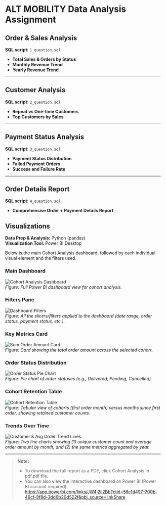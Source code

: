 # ALT MOBILITY Data Analysis Assignment

## Order & Sales Analysis  
**SQL script:** `1_question.sql`  
- **Total Sales & Orders by Status**  
- **Monthly Revenue Trend**  
- **Yearly Revenue Trend**  

---

## Customer Analysis  
**SQL script:** `2_question.sql`  
- **Repeat vs One-time Customers**  
- **Top Customers by Sales**  

---

## Payment Status Analysis  
**SQL script:** `3_question.sql`  
- **Payment Status Distribution**  
- **Failed Payment Orders**  
- **Success and Failure Rate**  

---

## Order Details Report  
**SQL script:** `4_question.sql`  
- **Comprehensive Order + Payment Details Report**

## Visualizations  

**Data Prep & Analysis:** Python (pandas)  
**Visualization Tool:** Power BI Desktop  

Below is the main Cohort Analysis dashboard, followed by each individual visual element and the filters used.

### Main Dashboard  
![Cohort Analysis Dashboard](https://github.com/user-attachments/assets/a9692782-643d-412e-97b6-6cbf3c18ff0c)  
*Figure: Full Power BI dashboard view for cohort analysis.*

### Filters Pane  
![Dashboard Filters](https://github.com/user-attachments/assets/27aab960-1e0d-43c3-87bd-86e1aaf409fb)  
*Figure: All the slicers/filters applied to the dashboard (date range, order status, payment status, etc.).*

### Key Metrics Card  
![Sum Order Amount Card](https://github.com/user-attachments/assets/49019fb2-d77d-4f25-99d3-c6cd5814750a)  
*Figure: Card showing the total order amount across the selected cohort.*

### Order Status Distribution  
![Order Status Pie Chart](https://github.com/user-attachments/assets/ca534043-3723-453d-b02d-f49696a01819)  
*Figure: Pie chart of order statuses (e.g., Delivered, Pending, Cancelled).*

### Cohort Retention Table  
![Cohort Retention Table](https://github.com/user-attachments/assets/5875b245-80b5-4701-8c9d-3099e80d16bc)  
*Figure: Tabular view of cohorts (first order month) versus months since first order, showing retained customer counts.*

### Trends Over Time  
![Customer & Avg Order Trend Lines](https://github.com/user-attachments/assets/62831300-ed9a-427e-9227-af19a5b5fbc9)  
*Figure: Two line charts showing (1) unique customer count and average order amount by month, and (2) the same metrics aggregated by year.*

---

> **Note:**  
> - To download the full report as a PDF, click Cohort Analysis in pdf.pdf file.
> - You can also view the interactive dashboard on Power BI (Power BI account required):  
>   https://app.powerbi.com/links/JW4j2ii2Bb?ctid=56c1d497-700b-49cf-8f8d-3dd6b20d522f&pbi_source=linkShare  

